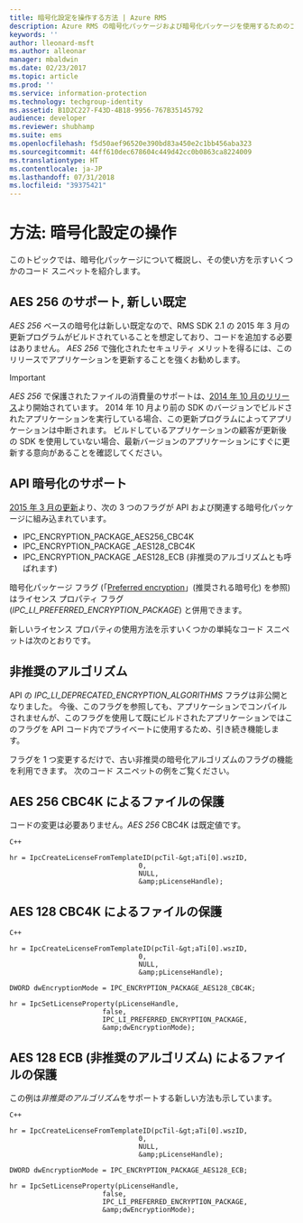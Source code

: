 ```yaml
---
title: 暗号化設定を操作する方法 | Azure RMS
description: Azure RMS の暗号化パッケージおよび暗号化パッケージを使用するためのコード スニペットを紹介します。
keywords: ''
author: lleonard-msft
ms.author: alleonar
manager: mbaldwin
ms.date: 02/23/2017
ms.topic: article
ms.prod: ''
ms.service: information-protection
ms.technology: techgroup-identity
ms.assetid: B1D2C227-F43D-4B18-9956-767B35145792
audience: developer
ms.reviewer: shubhamp
ms.suite: ems
ms.openlocfilehash: f5d50aef96520e390bd83a450e2c1bb456aba323
ms.sourcegitcommit: 44ff610dec678604c449d42cc0b0863ca8224009
ms.translationtype: HT
ms.contentlocale: ja-JP
ms.lasthandoff: 07/31/2018
ms.locfileid: "39375421"
---
```

# <a name="how-to-work-with-encryption-settings"></a>方法: 暗号化設定の操作

このトピックでは、暗号化パッケージについて概説し、その使い方を示すいくつかのコード スニペットを紹介します。

## <a name="support-for-aes-256-the-new-default"></a>AES 256 のサポート, 新しい既定

*AES 256* ベースの暗号化は新しい既定なので、RMS SDK 2.1 の 2015 年 3 月の更新プログラムがビルドされていることを想定しており、コードを追加する必要はありません。 *AES 256* で強化されたセキュリティ メリットを得るには、このリリースでアプリケーションを更新することを強くお勧めします。

> [!IMPORTANT]
> *AES 256* で保護されたファイルの消費量のサポートは、[2014 年 10 月のリリース](release-notes-rtm.md)より開始されています。 2014 年 10 月より前の SDK のバージョンでビルドされたアプリケーションを実行している場合、この更新プログラムによってアプリケーションは中断されます。 ビルドしているアプリケーションの顧客が更新後の SDK を使用していない場合、最新バージョンのアプリケーションにすぐに更新する意向があることを確認してください。

 
## <a name="api-encryption-support"></a>API 暗号化のサポート

[2015 年 3 月の更新](release-notes-rtm.md)より、次の 3 つのフラグが API および関連する暗号化パッケージに組み込まれています。

-   IPC\_ENCRYPTION\_PACKAGE\_AES256\_CBC4K
-   IPC\_ENCRYPTION\_PACKAGE \_AES128\_CBC4K
-   IPC\_ENCRYPTION\_PACKAGE \_AES128\_ECB (非推奨のアルゴリズムとも呼ばれます)

暗号化パッケージ フラグ (「[Preferred encryption](https://msdn.microsoft.com/library/dn974065.aspx)」(推奨される暗号化) を参照) はライセンス プロパティ フラグ (*IPC\_LI\_PREFERRED\_ENCRYPTION\_PACKAGE*) と併用できます。

新しいライセンス プロパティの使用方法を示すいくつかの単純なコード スニペットは次のとおりです。

## <a name="deprecated-algorithms"></a>非推奨のアルゴリズム

API の *IPC\_LI\_DEPRECATED\_ENCRYPTION\_ALGORITHMS* フラグは非公開となりました。 今後、このフラグを参照しても、アプリケーションでコンパイルされませんが、このフラグを使用して既にビルドされたアプリケーションではこのフラグを API コード内でプライベートに使用するため、引き続き機能します。

フラグを 1 つ変更するだけで、古い非推奨の暗号化アルゴリズムのフラグの機能を利用できます。 次のコード スニペットの例をご覧ください。

## <a name="protect-files-with-aes-256-cbc4k"></a>AES 256 CBC4K によるファイルの保護

コードの変更は必要ありません。*AES 256* CBC4K は既定値です。

    C++

    hr = IpcCreateLicenseFromTemplateID(pcTil-&gt;aTi[0].wszID,
                                    0,
                                    NULL,
                                    &amp;pLicenseHandle);


## <a name="protect-files-with-aes-128-cbc4k"></a>AES 128 CBC4K によるファイルの保護

    C++

    hr = IpcCreateLicenseFromTemplateID(pcTil-&gt;aTi[0].wszID,
                                    0,
                                    NULL,
                                    &amp;pLicenseHandle);

    DWORD dwEncryptionMode = IPC_ENCRYPTION_PACKAGE_AES128_CBC4K;

    hr = IpcSetLicenseProperty(pLicenseHandle,
                           false,
                           IPC_LI_PREFERRED_ENCRYPTION_PACKAGE,
                           &amp;dwEncryptionMode);


## <a name="protect-files-with-aes-128-ecb-deprecated-algorithms"></a>AES 128 ECB (非推奨のアルゴリズム) によるファイルの保護

この例は*非推奨のアルゴリズム*をサポートする新しい方法も示しています。

    C++

    hr = IpcCreateLicenseFromTemplateID(pcTil-&gt;aTi[0].wszID,
                                    0,
                                    NULL,
                                    &amp;pLicenseHandle);

    DWORD dwEncryptionMode = IPC_ENCRYPTION_PACKAGE_AES128_ECB;

    hr = IpcSetLicenseProperty(pLicenseHandle,
                           false,
                           IPC_LI_PREFERRED_ENCRYPTION_PACKAGE,
                           &amp;dwEncryptionMode);

